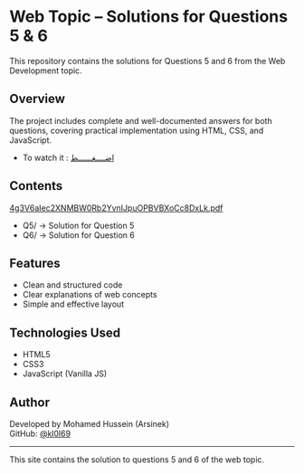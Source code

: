 # Web Topic – Solutions for Questions 5 & 6

This repository contains the solutions for Questions 5 and 6 from the Web Development topic.

## Overview
The project includes complete and well-documented answers for both questions, covering practical implementation using HTML, CSS, and JavaScript.

- To watch it  : [اضــــغــــــط](https://arsienk.netlify.app/)

## Contents
[4g3V6aIec2XNMBW0Rb2YvnIJpuOPBVBXoCc8DxLk.pdf](https://github.com/user-attachments/files/23108829/4g3V6aIec2XNMBW0Rb2YvnIJpuOPBVBXoCc8DxLk.pdf)

- Q5/ → Solution for Question 5  
- Q6/ → Solution for Question 6  

## Features
- Clean and structured code  
- Clear explanations of web concepts  
- Simple and effective layout  

## Technologies Used
- HTML5  
- CSS3  
- JavaScript (Vanilla JS)

## Author
Developed by Mohamed Hussein (Arsinek)  
GitHub: [@kl0l69](https://github.com/kl0l69)

---

This site contains the solution to questions 5 and 6 of the web topic.
